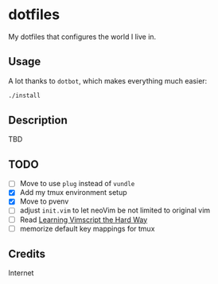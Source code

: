 dotfiles
========

My dotfiles that configures the world I live in.

Usage
-----

A lot thanks to `dotbot`, which makes everything much easier:

```bash
./install
```

Description
-----------

TBD

TODO
----

- [ ] Move to use `plug` instead of `vundle`
- [x] Add my tmux environment setup
- [x] Move to pvenv
- [ ] adjust `init.vim` to let neoVim be not limited to original vim
- [ ] Read [Learning Vimscript the Hard Way](http://learnvimscriptthehardway.stevelosh.com/)
- [ ] memorize default key mappings for tmux

Credits
-------

Internet
